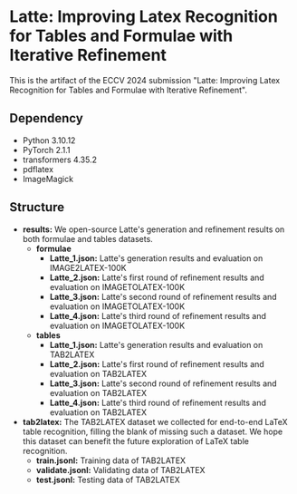 # Latte: Improving Latex Recognition for Tables and Formulae with Iterative Refinement
This is the artifact of the ECCV 2024 submission "Latte: Improving Latex Recognition for Tables and Formulae with Iterative Refinement".

## Dependency
* Python 3.10.12
* PyTorch 2.1.1
* transformers 4.35.2
* pdflatex
* ImageMagick

## Structure
* **results:** We open-source Latte's generation and refinement results on both formulae and tables datasets.
    * **formulae**
        * **Latte_1.json:** Latte's generation results and evaluation on IMAGE2LATEX-100K
        * **Latte_2.json:** Latte's first round of refinement results and evaluation on IMAGETOLATEX-100K
        * **Latte_3.json:** Latte's second round of refinement results and evaluation on IMAGETOLATEX-100K
        * **Latte_4.json:** Latte's third round of refinement results and evaluation on IMAGETOLATEX-100K
    * **tables**
        * **Latte_1.json:** Latte's generation results and evaluation on TAB2LATEX
        * **Latte_2.json:** Latte's first round of refinement results and evaluation on TAB2LATEX
        * **Latte_3.json:** Latte's second round of refinement results and evaluation on TAB2LATEX
        * **Latte_4.json:** Latte's third round of refinement results and evaluation on TAB2LATEX
* **tab2latex:** The TAB2LATEX dataset we collected for end-to-end LaTeX table recognition, filling the blank of missing such a dataset. We hope this dataset can benefit the future exploration of LaTeX table recognition.
    * **train.jsonl:** Training data of TAB2LATEX
    * **validate.jsonl:** Validating data of TAB2LATEX
    * **test.jsonl:** Testing data of TAB2LATEX
